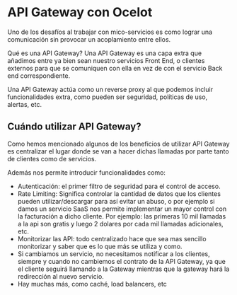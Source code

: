 # API Gateway con Ocelot
Uno de los desafíos al trabajar con mico-servicios es como lograr una comunicación sin provocar un acoplamiento entre ellos. 

Qué es una API Gateway?
Una API Gateway es una capa extra que añadimos entre ya bien sean nuestro servicios Front End, o clientes externos para que se comuniquen con ella en vez de con el servicio Back end correspondiente. 

Una API Gateway actúa como un reverse proxy al que podemos incluir funcionalidades extra, como pueden ser seguridad, políticas de uso, alertas, etc.

## Cuándo utilizar API Gateway?
Como hemos mencionado algunos de los beneficios de utilizar API Gateway es centralizar el lugar donde se van a hacer dichas llamadas por parte tanto de clientes como de servicios. 

Además nos permite introducir funcionalidades como: 

* Autenticación: el primer filtro de seguridad para el control de acceso.
* Rate Limiting: Significa controlar la cantidad de datos que los clientes pueden utilizar/descargar para así evitar un abuso, o por ejemplo si damos un servicio SaaS nos permite implementar un mayor control con la facturación a dicho cliente. Por ejemplo: las primeras 10 mil llamadas a la api son gratis y luego 2 dolares por cada mil llamadas adicionales, etc.
* Monitorizar las API: todo centralizado hace que sea mas sencillo monitorizar y saber que es lo que más se utiliza y como.
* Si cambiamos un servicio, no necesitamos notificar a los clientes, siempre y cuando no cambiemos el contrato de la API Gateway, ya que el cliente seguirá llamando a la Gateway mientras que la gateway hará la redirección al nuevo servicio.
* Hay muchas más, como caché, load balancers, etc